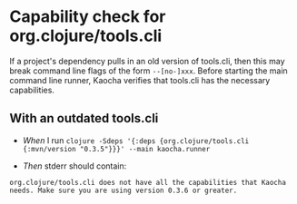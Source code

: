 <!-- This document is generated based on a corresponding .feature file, do not edit directly -->

# Capability check for org.clojure/tools.cli

If a project's dependency pulls in an old version of tools.cli, then this may
  break command line flags of the form `--[no-]xxx`. Before starting the main
  command line runner, Kaocha verifies that tools.cli has the necessary
  capabilities.

## With an outdated tools.cli

- <em>When </em> I run `clojure -Sdeps '{:deps {org.clojure/tools.cli {:mvn/version "0.3.5"}}}' --main kaocha.runner`

- <em>Then </em> stderr should contain:

``` nil
org.clojure/tools.cli does not have all the capabilities that Kaocha needs. Make sure you are using version 0.3.6 or greater.
```




